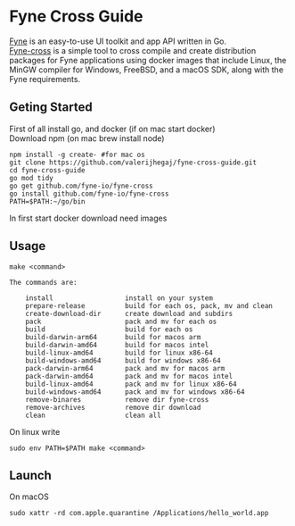 # Fyne Cross Guide

[Fyne](https://github.com/fyne-io/fyne) is an easy-to-use UI toolkit and app API written in Go. \
[Fyne-cross](https://github.com/fyne-io/fyne-cross) is a simple tool to cross compile and create distribution packages for Fyne applications using docker images that include Linux, the MinGW compiler for Windows, FreeBSD, and a macOS SDK, along with the Fyne requirements.

## Geting Started

First of all install go, and docker (if on mac start docker) \
Download npm (on mac brew install node)

    npm install -g create- #for mac os
    git clone https://github.com/valerijhegaj/fyne-cross-guide.git
    cd fyne-cross-guide
    go mod tidy
    go get github.com/fyne-io/fyne-cross
    go install github.com/fyne-io/fyne-cross
    PATH=$PATH:~/go/bin

In first start docker download need images

## Usage

    make <command>
    
    The commands are:
    
		install                  install on your system
		prepare-release          build for each os, pack, mv and clean
		create-download-dir      create download and subdirs
		pack                     pack and mv for each os
		build                    build for each os
		build-darwin-arm64       build for macos arm
		build-darwin-amd64       build for macos intel
		build-linux-amd64        build for linux x86-64
		build-windows-amd64      build for windows x86-64
		pack-darwin-arm64        pack and mv for macos arm
		pack-darwin-amd64        pack and mv for macos intel
		build-linux-amd64        pack and mv for linux x86-64
		build-windows-amd64      pack and mv for windows x86-64
		remove-binares           remove dir fyne-cross
		remove-archives          remove dir download
		clean                    clean all

On linux write

    sudo env PATH=$PATH make <command>

## Launch

On macOS

    sudo xattr -rd com.apple.quarantine /Applications/hello_world.app
